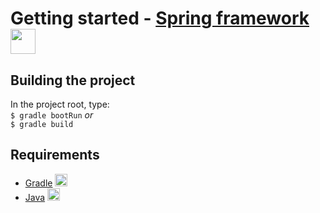 # Getting started - [Spring framework](https://spring.io/) <img src="https://encrypted-tbn0.gstatic.com/images?q=tbn:ANd9GcSKEZ0P8BQrNUZbT7RI2TKbv293aFjU3Sexq_r5Dd0RBJ-4NSOM" width="40" height="40"/>

## Building the project

In the project root, type:  
        `$ gradle bootRun` _or_  
        `$ gradle build`

## Requirements

* [Gradle](https://gradle.org/install/)  <img src="https://i0.wp.com/www.varunshrivastava.in/wp-content/uploads/2016/10/gradle-icon.png" width="20" height="20"/>
* [Java](http://www.oracle.com/technetwork/pt/java/javase/downloads/jdk8-downloads-2133151.html)  <img src="http://www.etechamritsar.com/images/java.png" width="20" height="20"/>
